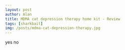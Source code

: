 ```yaml
---
layout: post
author: Alan
title: MDMA cat depression therapy home kit - Review
tags: [sharkbait]
img: /posts/mdma-cat-depression-therapy.jpg
---
```


yes no

